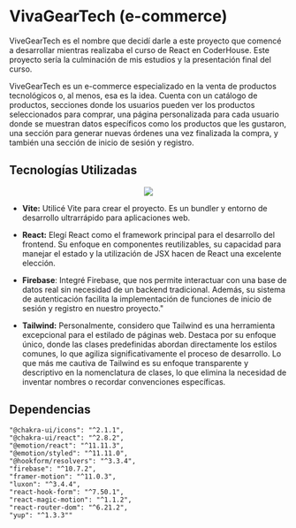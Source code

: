 # VivaGearTech (e-commerce)
ViveGearTech es el nombre que decidí darle a este proyecto que comencé a desarrollar mientras realizaba el curso de React en CoderHouse. Este proyecto sería la culminación de mis estudios y la presentación final del curso.



ViveGearTech es un e-commerce especializado en la venta de productos tecnológicos o, al menos, esa es la idea. Cuenta con un catálogo de productos, secciones donde los usuarios pueden ver los productos seleccionados para comprar, una página personalizada para cada usuario donde se muestran datos específicos como los productos que les gustaron, una sección para generar nuevas órdenes una vez finalizada la compra, y también una sección de inicio de sesión y registro.
## Tecnologías Utilizadas
<p align="center">
  <a href="https://skillicons.dev">
    <img src="https://skillicons.dev/icons?i=react,firebase,vite,tailwind,javascript,html,css,git" />
  </a>
</p>

- **Vite:** Utilicé Vite para crear el proyecto. Es un bundler y entorno de desarrollo ultrarrápido para aplicaciones web.

- **React:** Elegí React como el framework principal para el desarrollo del frontend. Su enfoque en componentes reutilizables, su capacidad para manejar el estado y la utilización de JSX hacen de React una excelente elección.

- **Firebase**: Integré Firebase, que nos permite interactuar con una base de datos real sin necesidad de un backend tradicional. Además, su sistema de autenticación facilita la implementación de funciones de inicio de sesión y registro en nuestro proyecto."

- **Tailwind:** Personalmente, considero que Tailwind es una herramienta excepcional para el estilado de páginas web. Destaca por su enfoque único, donde las clases predefinidas abordan directamente los estilos comunes, lo que agiliza significativamente el proceso de desarrollo. Lo que más me cautiva de Tailwind es su enfoque transparente y descriptivo en la nomenclatura de clases, lo que elimina la necesidad de inventar nombres o recordar convenciones específicas.

## Dependencias
    "@chakra-ui/icons": "^2.1.1",
    "@chakra-ui/react": "^2.8.2",
    "@emotion/react": "^11.11.3",
    "@emotion/styled": "^11.11.0",
    "@hookform/resolvers": "^3.3.4",
    "firebase": "^10.7.2",
    "framer-motion": "^11.0.3",
    "luxon": "^3.4.4",
    "react-hook-form": "^7.50.1",
    "react-magic-motion": "^1.1.2",
    "react-router-dom": "^6.21.2",
    "yup": "^1.3.3""

